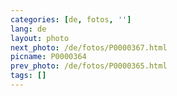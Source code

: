 ```yaml
---
categories: [de, fotos, '']
lang: de
layout: photo
next_photo: /de/fotos/P0000367.html
picname: P0000364
prev_photo: /de/fotos/P0000365.html
tags: []
---
```

